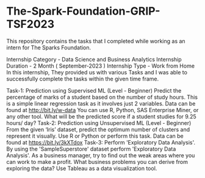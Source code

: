 # The-Spark-Foundation-GRIP-TSF2023

This repository contains the tasks that I completed while working as an intern for The Sparks Foundation.

Internship Category - Data Science and Business Analytics Internship Duration - 2 Month ( September-2023 ) Internship Type - Work from Home In this internship, They provided us with various Tasks and I was able to successfully complete the tasks within the given time frame.

Task-1: Prediction using Supervised ML (Level - Beginner)
Predict the percentage of marks of a student based on the number of study hours.
This is a simple linear regression task as it involves just 2 variables.
Data can be found at http://bit.ly/w-data
You can use R, Python, SAS Enterprise Miner, or any other tool.
What will be the predicted score if a student studies for 9.25 hours/ day?
Task-2: Prediction using Unsupervised ML (Level - Beginner)
From the given ‘Iris’ dataset, predict the optimum number of clusters and represent it visually.
Use R or Python or perform this task.
Data can be found at https://bit.ly/3kXTdox
Task-3: Perform 'Exploratory Data Analysis'.
By using the 'SampleSuperstore' dataset perform 'Exploratory Data Analysis'.
As a business manager, try to find out the weak areas where you can work to make a profit.
What business problems you can derive from exploring the data?
Use Tableau as a data visualization tool.
